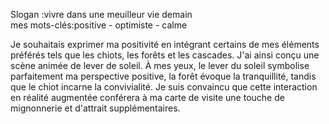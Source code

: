 Slogan :vivre dans une meuilleur vie demain  
mes mots-clés:positive - optimiste - calme    

Je souhaitais exprimer ma positivité en intégrant certains de mes éléments préférés tels que les chiots, les forêts et les cascades. J'ai ainsi conçu une scène animée de lever de soleil. À mes yeux, le lever du soleil symbolise parfaitement ma perspective positive, la forêt évoque la tranquillité, tandis que le chiot incarne la convivialité. Je suis convaincu que cette interaction en réalité augmentée conférera à ma carte de visite une touche de mignonnerie et d'attrait supplémentaires.
